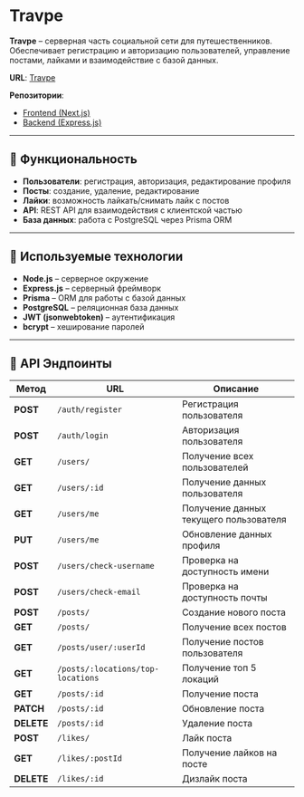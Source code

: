 # Travpe  

**Travpe** – серверная часть социальной сети для путешественников.  
Обеспечивает регистрацию и авторизацию пользователей, управление постами, лайками и взаимодействие с базой данных.  

**URL**: [Travpe](https://travpe.ru/)

**Репозитории**:  
- [Frontend (Next.js)](https://github.com/pa-sh-tet/travpe_next_tsx)  
- [Backend (Express.js)](https://github.com/pa-sh-tet/travpe_backend)  

---

## 📌 Функциональность  

- **Пользователи**: регистрация, авторизация, редактирование профиля  
- **Посты**: создание, удаление, редактирование  
- **Лайки**: возможность лайкать/снимать лайк с постов  
- **API**: REST API для взаимодействия с клиентской частью  
- **База данных**: работа с PostgreSQL через Prisma ORM  

---

## 🚀 Используемые технологии  

- **Node.js** – серверное окружение  
- **Express.js** – серверный фреймворк  
- **Prisma** – ORM для работы с базой данных  
- **PostgreSQL** – реляционная база данных  
- **JWT (jsonwebtoken)** – аутентификация  
- **bcrypt** – хеширование паролей  

---

## 📡 API Эндпоинты  

| Метод  | URL        | Описание |
|--------|-----------|----------|
| **POST**   | `/auth/register` | Регистрация пользователя |
| **POST**   | `/auth/login`    | Авторизация пользователя |
| **GET**    | `/users/`        | Получение всех пользователей |
| **GET**    | `/users/:id`     | Получение данных пользователя |
| **GET**    | `/users/me`      | Получение данных текущего пользователя |
| **PUT**    | `/users/me`      | Обновление данных профиля |
| **POST**   | `/users/check-username` | Проверка на доступность имени |
| **POST**   | `/users/check-email` | Проверка на доступность почты |
| **POST**   | `/posts/`         | Создание нового поста |
| **GET**    | `/posts/`         | Получение всех постов |
| **GET**    | `/posts/user/:userId` | Получение постов пользователя |
| **GET**    | `/posts/:locations/top-locations` | Получение топ 5 локаций |
| **GET**    | `/posts/:id`     | Получение поста |
| **PATCH**  | `/posts/:id`     | Обновление поста |
| **DELETE** | `/posts/:id`     | Удаление поста |
| **POST**   | `/likes/`        | Лайк поста |
| **GET**    | `/likes/:postId` | Получение лайков на посте |
| **DELETE** | `/likes/:id`     | Дизлайк поста |
